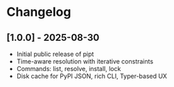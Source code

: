 # Changelog

## [1.0.0] - 2025-08-30

- Initial public release of pipt
- Time-aware resolution with iterative constraints
- Commands: list, resolve, install, lock
- Disk cache for PyPI JSON, rich CLI, Typer-based UX
